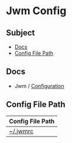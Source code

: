 

# Jwm Config




## Subject

* [Docs](#docs)
* [Config File Path](#config-file-path)




## Docs

* Jwm / [Configuration](https://joewing.net/projects/jwm/config.html)




## Config File Path

| Config File Path |
| ---------------- |
| [~/.jwmrc](./asset/overlay/etc/skel/.jwmrc) |
